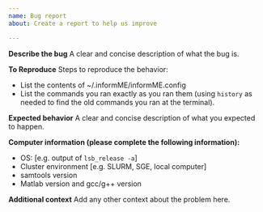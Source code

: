 ```yaml
---
name: Bug report
about: Create a report to help us improve

---
```


**Describe the bug**
A clear and concise description of what the bug is.

**To Reproduce**
Steps to reproduce the behavior:
- List the contents of ~/.informME/informME.config
- List the commands you ran exactly as you ran them (using `history` as needed to find the old commands you ran at the terminal). 

**Expected behavior**
A clear and concise description of what you expected to happen.

**Computer information (please complete the following information):**
 - OS: [e.g. output of `lsb_release -a`]
 - Cluster environment [e.g. SLURM, SGE, local computer]
 - samtools version
 - Matlab version and gcc/g++ version 

**Additional context**
Add any other context about the problem here.
